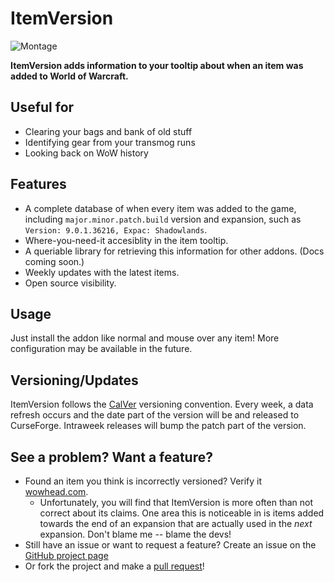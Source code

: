 # ItemVersion

![Montage](https://i.imgur.com/LJRzR5Q.png)

**ItemVersion adds information to your tooltip about when an item was added to World of Warcraft.**

## Useful for

- Clearing your bags and bank of old stuff
- Identifying gear from your transmog runs
- Looking back on WoW history

## Features

- A complete database of when every item was added to the game, including `major.minor.patch.build`
version and expansion, such as `Version: 9.0.1.36216, Expac: Shadowlands`.
- Where-you-need-it accesiblity in the item tooltip.
- A queriable library for retrieving this information for other addons. (Docs coming soon.)
- Weekly updates with the latest items.
- Open source visibility.

## Usage

Just install the addon like normal and mouse over any item! More configuration may be available in
the future.

## Versioning/Updates

ItemVersion follows the [CalVer](https://calver.org/) versioning convention. Every week, a data
refresh occurs and the date part of the version will be and released to CurseForge. Intraweek
releases will bump the patch part of the version.

## See a problem? Want a feature?

- Found an item you think is incorrectly versioned? Verify it
[wowhead.com](https://www.wowhead.com/).
  - Unfortunately, you will find that ItemVersion is more often than not correct about its claims.
  One area this is noticeable in is items added towards the end of an expansion that are actually
  used in the _next_ expansion. Don't blame me -- blame the devs!
- Still have an issue or want to request a feature? Create an issue on the
[GitHub project page](https://github.com/t-mart/ItemVersion/issues)
- Or fork the project and make a [pull request](https://github.com/t-mart/ItemVersion/pulls)!
